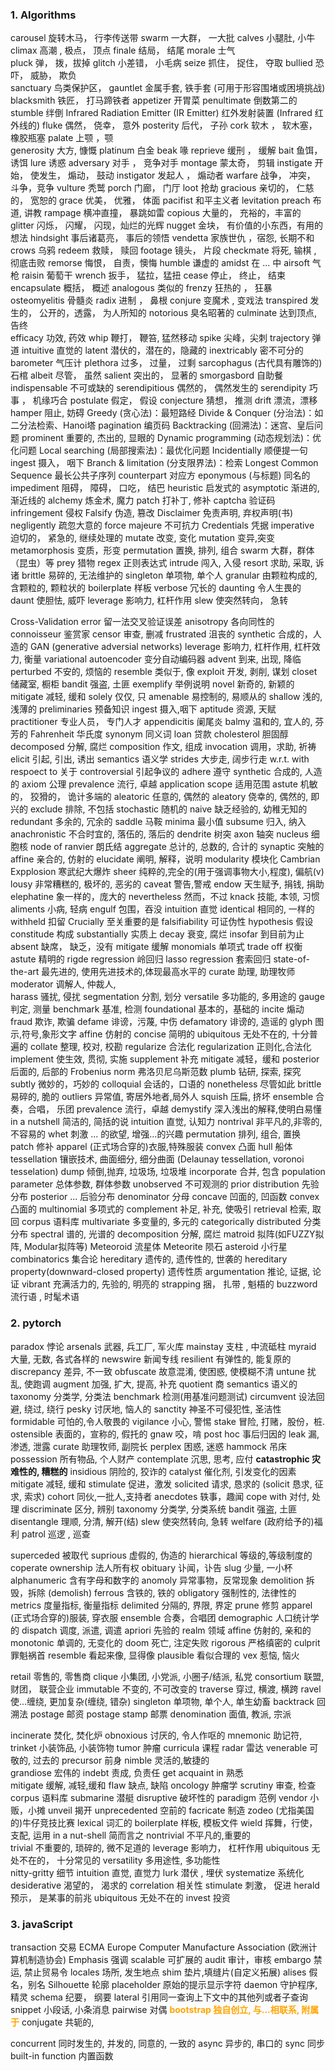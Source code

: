 ### 1. Algorithms
carousel 旋转木马， 行李传送带 
swarm 一大群， 一大批
calves 小腿肚,  小牛
climax  高潮 ,  极点， 顶点
finale  结局， 结尾
morale 士气   
pluck 弹， 拨，拔掉
glitch 小差错， 小毛病 
seize 抓住， 捉住， 夺取
bullied 恐吓， 威胁， 欺负  
sanctuary 鸟类保护区，
gauntlet 金属手套,  铁手套 (可用于形容围堵或困境挑战)
blacksmith 铁匠， 打马蹄铁者
appetizer 开胃菜 
penultimate 倒数第二的 
stumble 绊倒 
Infrared Radiation Emitter (IR Emitter) 红外发射装置  (Infrared 红外线的)
fluke 偶然， 侥幸， 意外 
posterity  后代， 子孙
cork 软木 ， 软木塞， 橡胶瓶塞
palate  上颚 ，颚  
generosity  大方, 慷慨 
platinum  白金
beak 喙
reprieve 缓刑 ， 缓解 
bait   鱼饵， 诱饵 
lure 诱惑 
adversary 对手 ， 竞争对手 
montage 蒙太奇， 剪辑
instigate  开始， 使发生， 煽动， 鼓动
instigator 发起人 ， 煽动者 
warfare 战争， 冲突， 斗争，竞争
vulture  秃鹫 
porch  门廊， 门厅 
loot 抢劫 
gracious 亲切的， 仁慈的， 宽恕的
grace 优美， 优雅， 体面 
pacifist 和平主义者 
levitation 
preach 布道,  讲教 
rampage 横冲直撞， 暴跳如雷 
copious 大量的， 充裕的，丰富的
glitter 闪烁， 闪耀， 闪现，灿烂的光辉 
nugget 金块， 有价值的小东西，有用的想法 
hindsight 事后诸葛亮， 事后的领悟
vendetta  家族世仇 ，宿怨,  长期不和 
crows  乌鸦 
redeem 救赎， 赎回
footage 镜头， 片段 
checkmate 将死,  输棋 , 彻底击败
remorse 悔恨， 自责，懊悔
humble 谦虚的
amidst 在 ... 中 
airsoft 气枪 
raisin 葡萄干
wrench 扳手， 猛拉，猛扭 
cease 停止， 终止， 结束
encapsulate 概括， 概述 
analogous 类似的 
frenzy  狂热的 ， 狂暴
osteomyelitis 骨髓炎
radix 进制 ， 鼻根
conjure 变魔术 , 变戏法 
transpired   发生的， 公开的，透露， 为人所知的
notorious  臭名昭著的
culminate 达到顶点, 告终  
efficacy  功效, 药效 
whip 鞭打， 鞭笞,  猛然移动
spike 尖峰，尖刺 
trajectory 弹道
intuitive 直觉的 
latent 潜伏的，潜在的，隐藏的 
inextricably 密不可分的
barometer 气压计
plethora 过多， 过量， 过剩 
sarcophagus  (古代具有雕饰的)石棺
albeit 尽管， 虽然
salient 突出的， 显著的
smorgasbord  自助餐
indispensable 不可或缺的 
serendipitious  偶然的， 偶然发生的 
serendipity   巧事 ， 机缘巧合 
postulate  假定， 假设 
conjecture 猜想， 推测 
drift 漂流，漂移
hamper  阻止, 妨碍 
Greedy (贪心法)：最短路经
Divide & Conquer (分治法)：如二分法检索、Hanoi塔
pagination 编页码
Backtracking (回溯法)：迷宫、皇后问题
prominent 重要的, 杰出的, 显眼的
Dynamic programming (动态规划法)：优化问题
Local searching (局部搜索法)：最优化问题
Incidentially 顺便提一句
ingest 摄入， 咽下
Branch & limitation (分支限界法)：检索
Longest Common Sequence 最长公共子序列 
counterpart 对应方
eponymous (与标题) 同名的 
impediment  阻碍， 障碍， 口吃， 结巴
heuristic 启发式的
asymptotic  渐进的, 渐近线的
alchemy 炼金术, 魔力 
patch 打补丁, 修补 
captcha 验证码 
infringement 侵权
Falsify 伪造, 篡改
Disclaimer 免责声明, 弃权声明(书)
negligently 疏忽大意的
force majeure  不可抗力
Credentials 凭据 
imperative 迫切的， 紧急的,  继续处理的 
mutate 改变, 变化 
mutation 变异,突变
metamorphosis 变质，形变
permutation 置换, 排列, 组合
swarm 大群，群体（昆虫）等
prey 猎物
regex 正则表达式
intrude 闯入, 入侵 
resort 求助, 采取, 诉诸 
brittle  易碎的, 无法维护的
singleton  单项物, 单个人 
granular 由颗粒构成的,  含颗粒的, 颗粒状的
boilerplate 样板
verbose 冗长的 
daunting 令人生畏的  
daunt 使胆怯,  威吓 
leverage 影响力, 杠杆作用 
slew 使突然转向， 急转 


Cross-Validation error 留一法交叉验证误差
anisotropy 各向同性的
connoisseur 鉴赏家
censor  审查, 删减
frustrated  沮丧的
synthetic 合成的，人造的 
GAN (generative adversial networks) 
leverage  影响力, 杠杆作用, 杠杆效力, 衡量 
variational autoencoder 变分自动编码器
advent 到来, 出现, 降临
perturbed 不安的, 烦恼的
resemble  类似于, 像
exploit 开发, 剥削, 谋划
closet  储藏室, 橱柜
bandit     强盗, 土匪
exemplify  举例说明
novel 新奇的, 新颖的
mitigate  减轻, 缓和
solely 仅仅, 只
amenable 易控制的, 易顺从的
shallow 浅的, 浅薄的 
preliminaries 预备知识 
ingest 摄入,咽下
aptitude 资源, 天赋
practitioner  专业人员， 专门人才
appendicitis 阑尾炎
balmy 温和的, 宜人的, 芬芳的
Fahrenheit 华氏度
synonym 同义词
loan 贷款 
cholesterol 胆固醇
decomposed 分解, 腐烂
composition 作文, 组成
invocation  调用，求助, 祈祷
elicit   引起, 引出, 诱出
semantics  语义学
strides 大步走, 阔步行走
w.r.t.  with respoect to  关于
controversial 引起争议的
adhere  遵守
synthetic 合成的, 人造的
axiom  公理
prevalence 流行, 卓越
application scope 适用范围
astute  机敏的， 狡猾的， 诡计多端的
aleatoric 任意的, 偶然的
aleatory  侥幸的, 偶然的, 即兴的
exclude 排除, 不包括
stochastic  随机的
naive 缺乏经验的, 幼稚无知的
redundant 多余的, 冗余的
saddle 马鞍
minima 最小值
subsume  归入, 纳入
anachronistic  不合时宜的, 落伍的, 落后的
dendrite  树突  axon 轴突  nucleus  细胞核
node of ranvier 朗氏结 
aggregate 总计的, 总数的, 合计的
synaptic  突触的 
affine 亲合的, 仿射的
elucidate 阐明, 解释，说明
modularity  模块化
Cambrian Expplosion 寒武纪大爆炸
sheer  纯粹的,完全的(用于强调事物大小,程度), 偏航(v)
lousy  非常糟糕的, 极坏的, 恶劣的
caveat 警告,警戒
endow  天生赋予, 捐钱, 捐助
elephatine 象一样的，庞大的
nevertheless  然而，不过
knack  技能, 本领, 习惯 
aliments  小病, 轻病
engulf 包围，吞没
intuition 直觉
identical 相同的, 一样的
withheld  扣留
Crucially 至关重要的是
falsifiability 可证伪性
hypothesis 假设
constitude 构成 
substantially 实质上
decay 衰变, 腐烂
insofar 到目前为止
absent 缺席， 缺乏，没有
mitigate 缓解 
monomials 单项式
trade off 权衡
astute 精明的 
rigde regression 岭回归
lasso regression 套索回归
state-of-the-art 最先进的, 使用先进技术的,体现最高水平的
curate 助理, 助理牧师
moderator 调解人, 仲裁人,  
harass 骚扰, 侵扰
segmentation 分割, 划分
versatile 多功能的, 多用途的
gauge 判定, 测量
benchmark 基准, 检测 
foundational 基本的，基础的
incite 煽动
fraud  欺诈, 欺骗 
defame 诽谤，污蔑, 中伤 
defamatory 诽谤的, 造谣的 
glyph 图示,符号,象形文字
affine 仿射的
concise 简明的
ubiquitous 无处不在的, 十分普遍的
collate 整理, 校对, 校勘
regularize  合法化
regularization 正则化,合法化
implement 使生效, 贯彻, 实施
supplement 补充 
mitigate 减轻，缓和 
posterior 后面的, 后部的 
Frobenius norm 弗洛贝尼乌斯范数
plumb  钻研, 探索, 探究
subtly 微妙的，巧妙的
colloquial 会话的，口语的 
nonetheless 尽管如此
brittle 易碎的, 脆的
outliers 异常值, 寄居外地者,局外人
squish 压扁, 挤坏 
ensemble 合奏，合唱， 乐团
prevalence 流行，卓越 
demystify 深入浅出的解释,使明白易懂
in a nutshell 简洁的, 简括的说
intuition 直觉, 认知力
nontrival 非平凡的,非零的,不容易的
whet 刺激 ... 的欲望, 增强...的兴趣
permutation 排列, 组合, 置换
patch 修补 
apparel (正式场合穿的)衣服,特殊服装
convex 凸面 
hull 船体
tessellation 镶嵌技术, 曲面细分, 细分曲面 (Delaunay tessellation, voronoi tesselation) 
dump 倾倒,抛弃, 垃圾场, 垃圾堆
incorporate 合并, 包含 
population parameter 总体参数, 群体参数
unobserved 不可观测的
prior distribution 先验分布 
posterior ... 后验分布
denominator 分母 
concave 凹面的, 凹函数
convex  凸面的
multinomial  多项式的
complement 补足, 补充, 使吸引
retrieval 检索, 取回
corpus 语料库
multivariate 多变量的, 多元的
categorically distributed 分类分布
spectral 谱的, 光谱的
decomposition 分解, 腐烂
matroid 拟阵(如FUZZY拟阵, Modular拟阵等)
Meteoroid 流星体
Meteorite 陨石
asteroid  小行星 
combinatorics 集合论
hereditary 遗传的, 遗传性的, 世袭的
hereditary property(downward-closed property) 遗传性质
argumentation 推论, 证据, 论证
vibrant  充满活力的, 先验的, 明亮的 
strapping  捆， 扎带 , 魁梧的
buzzword 流行语 , 时髦术语 

### 2. pytorch
paradox  悖论 
arsenals 武器, 兵工厂, 军火库
mainstay 支柱 , 中流砥柱 
myraid  大量, 无数, 各式各样的
newswire 新闻专线
resilient 有弹性的, 能复原的
discrepancy  差异, 不一致 
obfuscate 故意混淆, 使困惑, 使模糊不清 
untune 扰乱, 使跑调 
augment 加强, 扩大, 提高, 补充
quotient 商
semantics  语义的
taxonomy 分类学, 分类法 
benchmark 检测(用基准问题测试) 
circumvent 设法回避, 绕过, 绕行
pesky 讨厌地, 恼人的
sanctity 神圣不可侵犯性, 圣洁性
formidable 可怕的,令人敬畏的
vigilance 小心, 警惕 
stake 冒险, 打赌，股份，桩.
ostensible 表面的，宣称的, 假托的
gnaw 咬，啃
post hoc 事后归因的
leak 漏, 渗透, 泄露
curate 助理牧师, 副院长
perplex 困惑, 迷惑
hammock 吊床
possession 所有物品, 个人财产
contemplate 沉思, 思考, 应付
**catastrophic  灾难性的, 糟糕的**
insidious 阴险的, 狡诈的
catalyst 催化剂, 引发变化的因素
mitigate 减轻, 缓和
stimulate 促进，激发 
solicited 请求, 恳求的 (solicit 恳求, 征求, 索求)
cohort 同伙,一批人,支持者
anecdotes 轶事，趣闻
cope with 对付, 处理
discriminate 区分, 辨别
taxonomy  分类学, 分类系统
bandit 强盗, 土匪
disentangle 理顺, 分清, 解开(结)
slew 使突然转向, 急转
welfare (政府给予的)福利 
patrol 巡逻 , 巡查

superceded 被取代 
suprious 虚假的, 伪造的
hierarchical 等级的,等级制度的
coperate ownership 法人所有权
obituary  讣闻，讣告
slug 少量, 一小杯
alphanumeric 含有字母和数字的 
anomoly 异常事物，反常现象
demolition 拆毁，拆除 (demolish)
ferrous 含铁的, 铁的
obligatory 强制性的, 法律性的
metrics 度量指标, 衡量指标 
delimited 分隔的, 界限, 界定
prune 修剪 
apparel (正式场合穿的)服装, 穿衣服
ensemble 合奏，合唱团
demographic 人口统计学的 
dispatch 调度, 派遣, 调遣
apriori 先验的 
realm 领域 
affine 仿射的, 亲和的
monotonic 单调的, 无变化的
doom 死亡, 注定失败
rigorous 严格缜密的
culprit 罪魁祸首
resemble 看起来像, 显得像
plausible 看似合理的
vex 惹恼,  恼火 

retail 零售的, 零售商 
clique 小集团, 小党派, 小圈子/结派, 私党
consortium  联盟, 财团， 联营企业
immutable  不变的, 不可改变的 
traverse 穿过, 横渡,  横跨
ravel 使...缠绕, 更加复杂(缠绕, 错杂)
singleton 单项物, 单个人, 单生幼畜
backtrack 回溯法
postage 邮资 
postage stamp 邮票
denomination  面值, 教派, 宗派

incinerate 焚化, 焚化炉 
obnoxious   讨厌的, 令人作呕的
mnemonic 助记符, 
trinket  小装饰品, 小装饰物
tumor 肿瘤 
curricula 课程 
radar 雷达
venerable 可敬的, 过去的
precursor 前身
nimble 灵活的,敏捷的  
grandiose 宏伟的
indebt 责成, 负责任 
get acquaint in 熟悉  
mitigate 缓解, 减轻,缓和 
flaw 缺点, 缺陷 
oncology 肿瘤学 
scrutiny 审查, 检查
corpus 语料库 
submarine 潜艇 
disruptive 破坏性的 
paradigm 范例 
vendor 小贩，小摊 
unveil 揭开 
unprecedented 空前的 
facricate 制造 
zodeo (尤指美国的)牛仔竞技比赛
lexical 词汇的
boilerplate 样板, 模板文件
wield  挥舞，行使， 支配, 运用 
in a nut-shell 简而言之
nontrivial 不平凡的,重要的  
trivial 不重要的, 琐碎的, 微不足道的
leverage  影响力， 杠杆作用 
ubiquitous 无处不在的， 十分常见的
versatility 多用途性, 多功能性  
nitty-gritty 细节
intuition 直觉, 直觉力 
lurk 潜伏 , 埋伏
systematize 系统化
desiderative 渴望的， 渴求的 
correlation 相关性 
stimulate 刺激， 促进 
herald 预示， 是某事的前兆 
ubiquitous 无处不在的 
invest 投资  

### 3. javaScript 
transaction 交易
ECMA Europe Computer Manufacture Association 
(欧洲计算机制造协会)
Emphasis 强调 
scalable 可扩展的 
audit 审计，审核
embargo 禁运, 禁止贸易令
locales 场所, 发生地点
shim 垫片,填缝片(自定义拓展)
alises 假名，别名
Silhouette 轮廓
placeholder 原始的提示显示字符
daemon 守护程序, 精灵
schema 纪要， 纲要
lateral 引用同一查询上下文中的其他列或者子查询
snippet  小段话, 小条消息
pairwise 对偶 
<b><mark style="background: transparent; color: orange">bootstrap 独自创立, 与...相联系,  附属于</mark></b>
conjugate 共轭的, 

concurrent  同时发生的, 并发的, 同意的,  一致的
async 异步的, 串口的 
sync 同步 
built-in function 内置函数 


